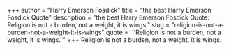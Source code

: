 +++
author = "Harry Emerson Fosdick"
title = "the best Harry Emerson Fosdick Quote"
description = "the best Harry Emerson Fosdick Quote: Religion is not a burden, not a weight, it is wings."
slug = "religion-is-not-a-burden-not-a-weight-it-is-wings"
quote = '''Religion is not a burden, not a weight, it is wings.'''
+++
Religion is not a burden, not a weight, it is wings.
